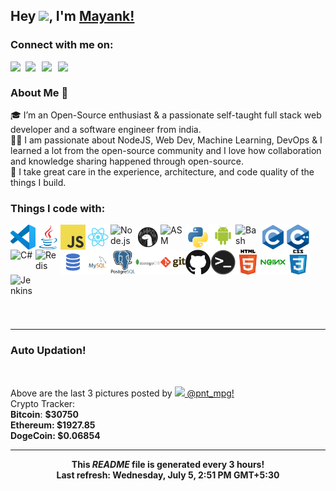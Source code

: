 ## Hey <img src="https://github.com/TheDudeThatCode/TheDudeThatCode/blob/master/Assets/Hi.gif" width="29px">, I'm [Mayank!](https://mayankgupta.me/) 

### Connect with me on:
<a href="https://www.linkedin.com/in/xmayank/">
  <img align="left" width="24px" src="https://cdn.jsdelivr.net/npm/simple-icons@v3/icons/linkedin.svg"  />
</a>
<a href="https://twitter.com/mayaank_gupta">
  <img align="left" width="26px" src="https://cdn.jsdelivr.net/npm/simple-icons@v3/icons/twitter.svg" />
</a>
<a href="mailto:mayankgupta.work@gmail.com">
  <img align="left" width="26px" src="https://cdn.jsdelivr.net/npm/simple-icons@v3/icons/gmail.svg" />
</a>
<a href="https://stackoverflow.com/users/12090556/xmayank">
  <img align="left" width="26px" src="https://upload.wikimedia.org/wikipedia/commons/thumb/e/ef/Stack_Overflow_icon.svg/512px-Stack_Overflow_icon.svg.png" />
</a>

<br />

### About Me 🚀
🎓 I’m an Open-Source enthusiast & a passionate self-taught full stack web developer and a software engineer from india. </br>
👨‍💻  I am passionate about NodeJS, Web Dev, Machine Learning, DevOps & I learned a lot from the open-source community and I love how collaboration and knowledge sharing happened through open-source. </br>
🙌 I take great care in the experience, architecture, and code quality of the things I build. 
</br>
### Things I code with:
<p>
<img align="left" alt="Visual Studio Code" width="40px" src="https://raw.githubusercontent.com/github/explore/80688e429a7d4ef2fca1e82350fe8e3517d3494d/topics/visual-studio-code/visual-studio-code.png" />
<img align="left" alt="Java" width="40px" src="https://raw.githubusercontent.com/devicons/devicon/master/icons/java/java-original.svg" />
<img align="left" alt="JavaScript" width="40px" src="https://raw.githubusercontent.com/github/explore/80688e429a7d4ef2fca1e82350fe8e3517d3494d/topics/javascript/javascript.png" />
<img align="left" alt="React" width="40px" src="https://raw.githubusercontent.com/github/explore/80688e429a7d4ef2fca1e82350fe8e3517d3494d/topics/react/react.png" />
<img align="left" alt="Node.js" width="40px" src="https://upload.wikimedia.org/wikipedia/commons/d/d9/Node.js_logo.svg" />
<img align="left" alt="Deno" width="40px" src="https://raw.githubusercontent.com/github/explore/361e2821e2dea67711cde99c9c40ed357061cf27/topics/deno/deno.png" />
<img align="left" alt="ASM" width="40px" src="https://user-images.githubusercontent.com/53784551/116347565-41178100-a80e-11eb-94da-3f08d89b0425.png" />
<img align="left" alt="Python" width="40px" src="https://raw.githubusercontent.com/devicons/devicon/master/icons/python/python-original.svg" />
<img align="left" alt="Android" width="40px" src="https://raw.githubusercontent.com/devicons/devicon/master/icons/android/android-original-wordmark.svg" />
<img align="left" alt="Bash" width="40px" src="https://www.vectorlogo.zone/logos/gnu_bash/gnu_bash-icon.svg" alt="bash" />
<img align="left" alt="C" width="40px" src="https://raw.githubusercontent.com/devicons/devicon/master/icons/c/c-original.svg" />
<img align="left" alt="C++" width="40px" src="https://raw.githubusercontent.com/devicons/devicon/master/icons/cplusplus/cplusplus-original.svg" />
<img align="left" alt="C#" width="40px" src="https://static.cdnlogo.com/logos/c/27/c.svg" />
<img align="left" alt="Redis" width="40px" src="https://cdn.icon-icons.com/icons2/2415/PNG/512/redis_original_wordmark_logo_icon_146369.png" />
<img align="left" alt="SQL" width="40px" src="https://raw.githubusercontent.com/github/explore/80688e429a7d4ef2fca1e82350fe8e3517d3494d/topics/sql/sql.png" />
<img align="left" alt="MySQL" width="40px" src="https://raw.githubusercontent.com/github/explore/80688e429a7d4ef2fca1e82350fe8e3517d3494d/topics/mysql/mysql.png" />
<img align="left" alt="PostgresSQL" width="40px" src="https://raw.githubusercontent.com/devicons/devicon/master/icons/postgresql/postgresql-original-wordmark.svg" />
<img align="left" alt="MongoDB" width="40px" src="https://raw.githubusercontent.com/github/explore/80688e429a7d4ef2fca1e82350fe8e3517d3494d/topics/mongodb/mongodb.png" />
<img align="left" alt="Git" width="40px" src="https://raw.githubusercontent.com/github/explore/80688e429a7d4ef2fca1e82350fe8e3517d3494d/topics/git/git.png" />
<img align="left" alt="GitHub" width="40px" src="https://raw.githubusercontent.com/github/explore/78df643247d429f6cc873026c0622819ad797942/topics/github/github.png" />
<img align="left" alt="Terminal" width="40px" src="https://raw.githubusercontent.com/github/explore/80688e429a7d4ef2fca1e82350fe8e3517d3494d/topics/terminal/terminal.png" />
<img align="left" alt="HTML5" width="40px" src="https://raw.githubusercontent.com/github/explore/80688e429a7d4ef2fca1e82350fe8e3517d3494d/topics/html/html.png" />
<img align="left" alt="Nginx" width="40px" src="https://raw.githubusercontent.com/devicons/devicon/master/icons/nginx/nginx-original.svg" />
<img align="left" alt="CSS3" width="40px" src="https://raw.githubusercontent.com/github/explore/80688e429a7d4ef2fca1e82350fe8e3517d3494d/topics/css/css.png" />
<img align="left" alt="Jenkins" width="40px" src="https://www.vectorlogo.zone/logos/jenkins/jenkins-icon.svg" alt="jenkins" /></p> 
<br><br><br><br><br><br><br><br><br>



<hr>
<h3>Auto Updation!</h3>

<p>
<img width="200" src="" /> 
<img width="200" src="" />
<img width="200" src="" />
</p>

<p>Above are the last 3 pictures posted by <a href="https://www.instagram.com/pnt_mpg/" target="_blank"><img src="https://upload.wikimedia.org/wikipedia/commons/thumb/e/e7/Instagram_logo_2016.svg/1024px-Instagram_logo_2016.svg.png" width="20"/> @pnt_mpg!</a><br/>
Crypto Tracker:<br>  
<b>Bitcoin</b>: <b> $30750<br> 
<b>Ethereum</b>: <b> $1927.85 <br>
<b>DogeCoin</b>: <b> $0.06854 </b>
</p>

<hr>

<p align="center">This <i>README</i> file is generated <b>every 3 hours</b>!</br>Last refresh: Wednesday, July 5, 2:51 PM GMT+5:30<br />
